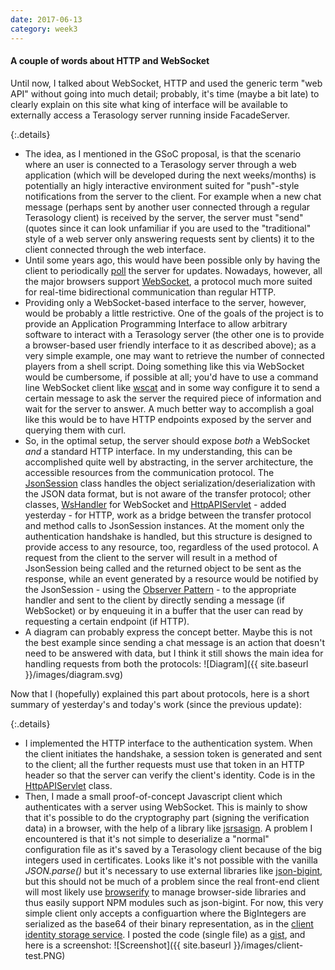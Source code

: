 ```yaml
---
date: 2017-06-13
category: week3
---
```


#### A couple of words about HTTP and WebSocket
Until now, I talked about WebSocket, HTTP and used the generic term "web API" without going into much detail; probably, it's time (maybe a bit late) to clearly explain on this site what king of interface will be available to externally access a Terasology server running inside FacadeServer.

{:.details}
- The idea, as I mentioned in the GSoC proposal, is that the scenario where an user is connected to a Terasology server through a web application (which will be developed during the next weeks/months) is potentially an higly interactive environment suited for "push"-style notifications from the server to the client. For example when a new chat message (perhaps sent by another user connected through a regular Terasology client) is received by the server, the server must "send" (quotes since it can look unfamiliar if you are used to the "traditional" style of a web server only answering requests sent by clients) it to the client connected through the web interface.
- Until some years ago, this would have been possible only by having the client to periodically [poll](https://en.wikipedia.org/wiki/Polling_(computer_science)) the server for updates. Nowadays, however, all the major browsers support [WebSocket](https://en.wikipedia.org/wiki/WebSocket), a protocol much more suited for real-time bidirectional communication than regular HTTP.
- Providing only a WebSocket-based interface to the server, however, would be probably a little restrictive. One of the goals of the project is to provide an Application Programming Interface to allow arbitrary software to interact with a Terasology server (the other one is to provide a browser-based user friendly interface to it as described above); as a very simple example, one may want to retrieve the number of connected players from a shell script. Doing something like this via WebSocket would be cumbersome, if possible at all; you'd have to use a command line WebSocket client like [wscat](https://en.wikipedia.org/wiki/WebSocket) and in some way configure it to send a certain message to ask the server the required piece of information and wait for the server to answer. A much better way to accomplish a goal like this would be to have HTTP endpoints exposed by the server and querying them with curl.
- So, in the optimal setup, the server should expose *both* a WebSocket *and* a standard HTTP interface. In my understanding, this can be accomplished quite well by abstracting, in the server architecture, the accessible resources from the communication protocol. The [JsonSession](https://github.com/gianluca-nitti/FacadeServer/blob/authentication/src/main/java/org/terasology/web/io/JsonSession.java) class handles the object serialization/deserialization with the JSON data format, but is not aware of the transfer protocol; other classes, [WsHandler](https://github.com/gianluca-nitti/FacadeServer/blob/authentication/src/main/java/org/terasology/web/webSocket/WsHandler.java) for WebSocket and [HttpAPIServlet](https://github.com/gianluca-nitti/FacadeServer/blob/authentication/src/main/java/org/terasology/web/servlet/HttpAPIServlet.java) - added yesterday - for HTTP, work as a bridge between the transfer protocol and method calls to JsonSession instances. At the moment only the authentication handshake is handled, but this structure is designed to provide access to any resource, too, regardless of the used protocol. A request from the client to the server will result in a method of JsonSession being called and the returned object to be sent as the response, while an event generated by a resource would be notified by the JsonSession - using the [Observer Pattern](https://en.wikipedia.org/wiki/Observer_pattern) - to the appropriate handler and sent to the client by directly sending a message (if WebSocket) or by enqueuing it in a buffer that the user can read by requesting a certain endpoint (if HTTP).
- A diagram can probably express the concept better. Maybe this is not the best example since sending a chat message is an action that doesn't need to be answered with data, but I think it still shows the main idea for handling requests from both the protocols:
![Diagram]({{ site.baseurl }}/images/diagram.svg)

Now that I (hopefully) explained this part about protocols, here is a short summary of yesterday's and today's work (since the previous update):

{:.details}
- I implemented the HTTP interface to the authentication system. When the client initiates the handshake, a session token is generated and sent to the client; all the further requests must use that token in an HTTP header so that the server can verify the client's identity. Code is in the [HttpAPIServlet](https://github.com/gianluca-nitti/FacadeServer/blob/authentication/src/main/java/org/terasology/web/servlet/HttpAPIServlet.java) class.
- Then, I made a small proof-of-concept Javascript client which authenticates with a server using WebSocket. This is mainly to show that it's possible to do the cryptography part (signing the verification data) in a browser, with the help of a library like [jsrsasign](https://github.com/kjur/jsrsasign). A problem I encountered is that it's not simple to deserialize a "normal" configuration file as it's saved by a Terasology client because of the big integers used in certificates. Looks like it's not possible with the vanilla *JSON.parse()* but it's necessary to use external libraries like [json-bigint](https://www.npmjs.com/package/json-bigint), but this should not be much of a problem since the real front-end client will most likely use [browserify](http://browserify.org/) to manage browser-side libraries and thus easily support NPM modules such as json-bigint. For now, this very simple client only accepts a configuartion where the BigIntegers are serialized as the base64 of their binary representation, as in the [client identity storage service](http://forum.terasology.org/threads/client-identity-cloud-storage-service.1846).
I posted the code (single file) as a [gist](https://gist.github.com/gianluca-nitti/14e5d61d66d1f347330fa7f42f3db7da), and here is a screenshot:
![Screenshot]({{ site.baseurl }}/images/client-test.PNG)
